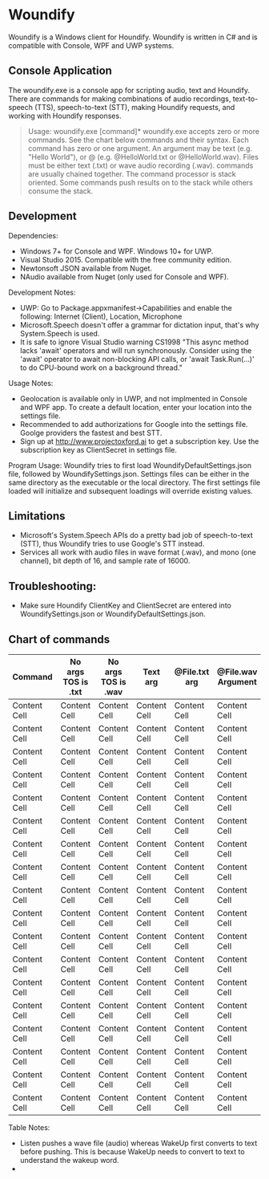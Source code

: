 # Woundify
Woundify is a Windows client for Houndify. Woundify is written in C# and is compatible with Console, WPF and UWP systems.

## Console Application
The woundify.exe is a console app for scripting audio, text and Houndify. There are commands for making combinations of audio recordings, text-to-speech (TTS), speech-to-text (STT), making Houndify requests, and working with Houndify responses.

> Usage: woundify.exe [command]*
> woundify.exe accepts zero or more commands. See the chart below commands and their syntax. Each command has zero or one argument. An argument may be text (e.g. "Hello World"), or @<filename> (e.g. @HelloWorld.txt or @HelloWorld.wav). Files must be either text (.txt) or wave audio recording (.wav). commands are usually chained together. The command processor is stack oriented. Some commands push results on to the stack while others consume the stack.

## Development
Dependencies:
* Windows 7+ for Console and WPF. Windows 10+ for UWP.
* Visual Studio 2015. Compatible with the free community edition.
* Newtonsoft JSON available from Nuget.
* NAudio available from Nuget (only used for Console and WPF).

Development Notes:
* UWP: Go to Package.appxmanifest->Capabilities and enable the following: Internet (Client), Location, Microphone
* Microsoft.Speech doesn't offer a grammar for dictation input, that's why System.Speech is used.
* It is safe to ignore Visual Studio warning CS1998 "This async method lacks 'await' operators and will run synchronously. Consider using the 'await' operator to await non-blocking API calls, or 'await Task.Run(...)' to do CPU-bound work on a background thread."

Usage Notes:
* Geolocation is available only in UWP, and not implmented in Console and WPF app. To create a default location, enter your location into the settings file.
* Recommended to add authorizations for Google into the settings file. Goolge providers the fastest and best STT.
* Sign up at http://www.projectoxford.ai to get a subscription key. Use the subscription key as ClientSecret in settings file.

Program Usage:
Woundify tries to first load WoundifyDefaultSettings.json file, followed by WoundifySettings.json. Settings files can be either in the same directory as the executable or the local directory. The first settings file loaded will initialize and subsequent loadings will override existing values. 

## Limitations
* Microsoft's System.Speech APIs do a pretty bad job of speech-to-text (STT), thus Woundify tries to use Google's STT instead.
* Services all work with audio files in wave format (.wav), and mono (one channel), bit depth of 16, and sample rate of 16000.

## Troubleshooting:
* Make sure Houndify ClientKey and ClientSecret are entered into WoundifySettings.json or WoundifyDefaultSettings.json.

## Chart of commands

| Command           | No args TOS is .txt | No args TOS is .wav | Text arg            | @File.txt arg       | @File.wav Argument  |
| ----------------- | ------------------- | ------------------- |  ------------------ | ------------------- | ------------------- |
| Content Cell      | Content Cell        | Content Cell        | Content Cell        | Content Cell        | Content Cell        |
| Content Cell      | Content Cell        | Content Cell        | Content Cell        | Content Cell        | Content Cell        |
| Content Cell      | Content Cell        | Content Cell        | Content Cell        | Content Cell        | Content Cell        |
| Content Cell      | Content Cell        | Content Cell        | Content Cell        | Content Cell        | Content Cell        |
| Content Cell      | Content Cell        | Content Cell        | Content Cell        | Content Cell        | Content Cell        |
| Content Cell      | Content Cell        | Content Cell        | Content Cell        | Content Cell        | Content Cell        |
| Content Cell      | Content Cell        | Content Cell        | Content Cell        | Content Cell        | Content Cell        |
| Content Cell      | Content Cell        | Content Cell        | Content Cell        | Content Cell        | Content Cell        |
| Content Cell      | Content Cell        | Content Cell        | Content Cell        | Content Cell        | Content Cell        |
| Content Cell      | Content Cell        | Content Cell        | Content Cell        | Content Cell        | Content Cell        |
| Content Cell      | Content Cell        | Content Cell        | Content Cell        | Content Cell        | Content Cell        |
| Content Cell      | Content Cell        | Content Cell        | Content Cell        | Content Cell        | Content Cell        |
| Content Cell      | Content Cell        | Content Cell        | Content Cell        | Content Cell        | Content Cell        |
| Content Cell      | Content Cell        | Content Cell        | Content Cell        | Content Cell        | Content Cell        |
| Content Cell      | Content Cell        | Content Cell        | Content Cell        | Content Cell        | Content Cell        |
| Content Cell      | Content Cell        | Content Cell        | Content Cell        | Content Cell        | Content Cell        |
| Content Cell      | Content Cell        | Content Cell        | Content Cell        | Content Cell        | Content Cell        |
| Content Cell      | Content Cell        | Content Cell        | Content Cell        | Content Cell        | Content Cell        |

Table Notes:
* Listen pushes a wave file (audio) whereas WakeUp first converts to text before pushing. This is because WakeUp needs to convert to text to understand the wakeup word.
* 
